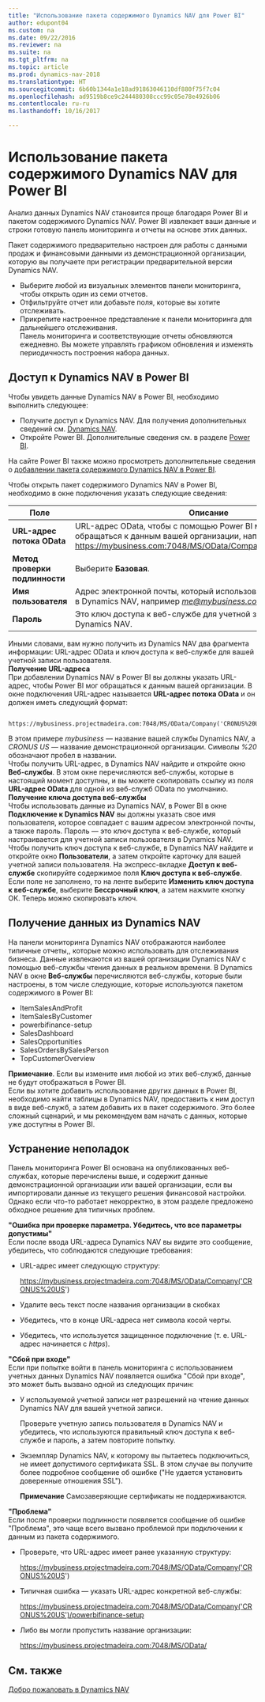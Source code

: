 ```yaml
---
title: "Использование пакета содержимого Dynamics NAV для Power BI"
author: edupont04
ms.custom: na
ms.date: 09/22/2016
ms.reviewer: na
ms.suite: na
ms.tgt_pltfrm: na
ms.topic: article
ms.prod: dynamics-nav-2018
ms.translationtype: HT
ms.sourcegitcommit: 6b60b1344a1e18ad91863046110df880f75f7c04
ms.openlocfilehash: ad9519b8ce9c244480308ccc99c05e78e4926b06
ms.contentlocale: ru-ru
ms.lasthandoff: 10/16/2017

---
```


# <a name="using-the-dynamics-nav-content-pack-for-power-bi"></a>Использование пакета содержимого Dynamics NAV для Power BI
Анализ данных Dynamics NAV становится проще благодаря Power BI и пакетом содержимого Dynamics NAV. Power BI извлекает ваши данные и строки готовую панель мониторинга и отчеты на основе этих данных.  

Пакет содержимого предварительно настроен для работы с данными продаж и финансовыми данными из демонстрационной организации, которую вы получаете при регистрации предварительной версии Dynamics NAV.  

- Выберите любой из визуальных элементов панели мониторинга, чтобы открыть один из семи отчетов.  
- Отфильтруйте отчет или добавьте поля, которые вы хотите отслеживать.  
- Прикрепите настроенное представление к панели мониторинга для дальнейшего отслеживания.  
Панель мониторинга и соответствующие отчеты обновляются ежедневно. Вы можете управлять графиком обновления и изменять периодичность построения набора данных.  

## <a name="accessing-dynamics-nav-in-power-bi"></a>Доступ к Dynamics NAV в Power BI
Чтобы увидеть данные Dynamics NAV в Power BI, необходимо выполнить следующее:  

- Получите доступ к Dynamics NAV. Для получения дополнительных сведений см. [Dynamics NAV](http://go.microsoft.com/fwlink/?LinkID=759714).  
- Откройте Power BI. Дополнительные сведения см. в разделе [Power BI](https://powerbi.microsoft.com).

На сайте Power BI также можно просмотреть дополнительные сведения о [добавлении пакета содержимого Dynamics NAV в Power BI](http://go.microsoft.com/fwlink/?LinkID=760850).  

Чтобы открыть пакет содержимого Dynamics NAV в Power BI, необходимо в окне подключения указать следующие сведения:

| Поле       | Описание              |
|-------------|--------------------------|
|**URL-адрес потока OData**|URL-адрес OData, чтобы с помощью Power BI можно было обращаться к данным вашей организации, например https://mybusiness.com:7048/MS/OData/Company('CRONUS%20US').|
|**Метод проверки подлинности**|Выберите **Базовая**.|
|**Имя пользователя**|Адрес электронной почты, который использовался для регистрации в Dynamics NAV, например *me@mybusiness.com*.|
|**Пароль**|Это ключ доступа к веб-службе для учетной записи пользователя в Dynamics NAV.|

Иными словами, вам нужно получить из Dynamics NAV два фрагмента информации: URL-адрес OData и ключ доступа к веб-службе для вашей учетной записи пользователя.  
**Получение URL-адреса**  
При добавлении Dynamics NAV в Power BI вы должны указать URL-адрес, чтобы Power BI мог обращаться к данным вашей организации. В окне подключения URL-адрес называется **URL-адрес потока OData** и он должен иметь следующий формат:

         https://mybusiness.projectmadeira.com:7048/MS/OData/Company('CRONUS%20US')  
В этом примере *mybusiness* — название вашей службы Dynamics NAV, а *CRONUS US* — название демонстрационной организации. Символы *%20* обозначают пробел в названии.   
Чтобы получить URL-адрес, в Dynamics NAV найдите и откройте окно **Веб-службы**. В этом окне перечисляются веб-службы, которые в настоящий момент доступны, и вы можете скопировать ссылку из поля **URL-адрес OData** для одной из веб-служб OData по умолчанию.  
**Получение ключа доступа веб-службы**  
Чтобы использовать данные из Dynamics NAV, в Power BI в окне **Подключение к Dynamics NAV** вы должны указать свое имя пользователя, которое совпадает с вашим адресом электронной почты, а также пароль. Пароль — это ключ доступа к веб-службе, который настраивается для учетной записи пользователя в Dynamics NAV.  
Чтобы получить ключ доступа к веб-службе, в Dynamics NAV найдите и откройте окно **Пользователи**, а затем откройте карточку для вашей учетной записи пользователя. На экспресс-вкладке **Доступ к веб-службе** скопируйте содержимое поля **Ключ доступа к веб-службе**. Если поле не заполнено, то на ленте выберите **Изменить ключ доступа к веб-службе**, выберите **Бессрочный ключ**, а затем нажмите кнопку ОК. Теперь можно скопировать ключ.  

## <a name="getting-data-from-dynamics-nav"></a>Получение данных из Dynamics NAV
На панели мониторинга Dynamics NAV отображаются наиболее типичные отчеты,, которые можно использовать для отслеживания бизнеса. Данные извлекаются из вашей организации Dynamics NAV с помощью веб-службы чтения данных в реальном времени. В Dynamics NAV в окне **Веб-службы** перечисляются веб-службы, которые были настроены, в том числе следующие, которые используются пакетом содержимого в Power BI:  

- ItemSalesAndProfit  
- ItemSalesByCustomer  
- powerbifinance-setup  
- SalesDashboard  
- SalesOpportunities  
- SalesOrdersBySalesPerson  
- TopCustomerOverview  

**Примечание**. Если вы измените имя любой из этих веб-служб, данные не будут отображаться в Power BI.  
Если вы хотите добавить использование других данных в Power BI, необходимо найти таблицы в Dynamics NAV, предоставить к ним доступ в виде веб-служб, а затем добавить их в пакет содержимого. Это более сложный сценарий, и мы рекомендуем вам начать с данных, которые уже доступны в Power BI.  

## <a name="troubleshooting"></a>Устранение неполадок
Панель мониторинга Power BI основана на опубликованных веб-службах, которые перечислены выше, и содержит данные демонстрационной организации или вашей организации, если вы импортировали данные из текущего решения финансовой настройки. Однако если что-то работает некорректно, в этом разделе предложено обходное решение для типичных проблем.  

**"Ошибка при проверке параметра. Убедитесь, что все параметры допустимы"**  
Если после ввода URL-адреса Dynamics NAV вы видите это сообщение, убедитесь, что соблюдаются следующие требования:  

- URL-адрес имеет следующую структуру:

    https://mybusiness.projectmadeira.com:7048/MS/OData/Company('CRONUS%20US')  
- Удалите весь текст после названия организации в скобках  
- Убедитесь, что в конце URL-адреса нет символа косой черты.  
- Убедитесь, что используется защищенное подключение (т. е. URL-адрес начинается с *https*).  


**"Сбой при входе"**  
Если при попытке войти в панель мониторинга с использованием учетных данных Dynamics NAV появляется ошибка "Сбой при входе", это может быть вызвано одной из следующих причин:

* У используемой учетной записи нет разрешений на чтение данных Dynamics NAV для вашей учетной записи.

    Проверьте учетную запись пользователя в Dynamics NAV и убедитесь, что используются правильный ключ доступа к веб-службе и пароль, а затем повторите попытку.  
* Экземпляр Dynamics NAV, к которому вы пытаетесь подключиться, не имеет допустимого сертификата SSL. В этом случае вы получите более подробное сообщение об ошибке ("Не удается установить доверенные отношения SSL").

    **Примечание** Самозаверяющие сертификаты не поддерживаются.  


**"Проблема"**  
Если после проверки подлинности появляется сообщение об ошибке "Проблема", это чаще всего вызвано проблемой при подключении к данным из пакета содержимого.

* Проверьте, что URL-адрес имеет ранее указанную структуру:

    https://mybusiness.projectmadeira.com:7048/MS/OData/Company('CRONUS%20US')  
* Типичная ошибка — указать URL-адрес конкретной веб-службы:

    https://mybusiness.projectmadeira.com:7048/MS/OData/Company('CRONUS%20US')/powerbifinance-setup  
* Либо вы могли пропустить название организации:

    https://mybusiness.projectmadeira.com:7048/MS/OData/  


## <a name="see-also"></a>См. также
[Добро пожаловать в Dynamics NAV](across-get-started.md)  

